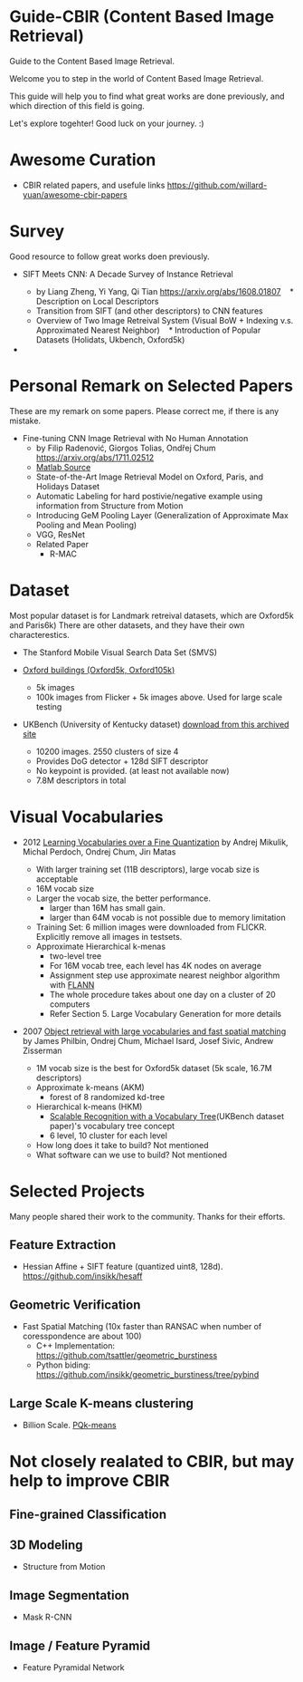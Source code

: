 # Guide-CBIR (Content Based Image Retrieval)
Guide to the Content Based Image Retrieval.

Welcome you to step in the world of Content Based Image Retrieval. 

This guide will help you to find what great works are done previously, and which direction of this field is going.

Let's explore togehter! Good luck on your journey. :)

# Awesome Curation

* CBIR related papers, and usefule links https://github.com/willard-yuan/awesome-cbir-papers

# Survey
Good resource to follow great works doen previously.

* SIFT Meets CNN: A Decade Survey of Instance Retrieval
    * by Liang Zheng, Yi Yang, Qi Tian https://arxiv.org/abs/1608.01807
    * Description on Local Descriptors
    * Transition from SIFT (and other descriptors) to CNN features
    * Overview of Two Image Retreival System (Visual BoW + Indexing v.s. Approximated Nearest Neighbor)
    * Introduction of Popular Datasets (Holidats, Ukbench, Oxford5k)
    
    
* 


# Personal Remark on Selected Papers
These are my remark on some papers. Please correct me, if there is any mistake.

* Fine-tuning CNN Image Retrieval with No Human Annotation
    * by Filip Radenović, Giorgos Tolias, Ondřej Chum https://arxiv.org/abs/1711.02512
    * [Matlab Source]()
    * State-of-the-Art Image Retrieval Model on Oxford, Paris, and Holidays Dataset
    * Automatic Labeling for hard postivie/negative example using information from Structure from Motion
    * Introducing GeM Pooling Layer (Generalization of Approximate Max Pooling and Mean Pooling)
    * VGG, ResNet    
    * Related Paper
        *  R-MAC



# Dataset
Most popular dataset is for Landmark retreival datasets, which are Oxford5k and Paris6k)
There are other datasets, and they have their own characterestics. 


* The Stanford Mobile Visual Search Data Set (SMVS)

* [Oxford buildings (Oxford5k, Oxford105k)](http://www.robots.ox.ac.uk/~vgg/data/oxbuildings/)
   * 5k images 
   * 100k images from Flicker + 5k images above. Used for large scale testing
   
* UKBench (University of Kentucky dataset) [download from this archived site](https://archive.org/details/ukbench)
   * 10200 images. 2550 clusters of size 4
   * Provides DoG detector + 128d SIFT descriptor
   * No keypoint is provided. (at least not available now)
   * 7.8M descriptors in total

# Visual Vocabularies

* 2012 [Learning Vocabularies over a Fine Quantization](http://cmp.felk.cvut.cz/~perdom1/papers/mikulik_ijcv12.pdf) by Andrej Mikulik, Michal Perdoch, Ondrej Chum, Jirı Matas
    * With larger training set (11B descriptors), large vocab size is acceptable
    * 16M vocab size
    * Larger the vocab size, the better performance. 
        * larger than 16M has small gain. 
        * larger than 64M vocab is not possible due to memory limitation
    * Training Set: 6 million images were downloaded from FLICKR. Explicitly remove all images in testsets.
    * Approximate Hierarchical k-menas
        * two-level tree
        * For 16M vocab tree, each level has 4K nodes on average
        * Assignment step use approximate nearest neighbor algorithm with [FLANN](https://github.com/mariusmuja/flann)
        * The whole procedure takes about one day on a cluster of 20 computers
        * Refer Section 5. Large Vocabulary Generation for more details 

* 2007 [Object retrieval with large vocabularies and fast spatial matching](http://ieeexplore.ieee.org/document/4270197/) by James Philbin, Ondrej Chum, Michael Isard, Josef Sivic, Andrew Zisserman
    * 1M vocab size is the best for Oxford5k dataset (5k scale, 16.7M descriptors)
    * Approximate k-means (AKM)
        * forest of 8 randomized kd-tree
    * Hierarchical k-means (HKM)
        * [Scalable Recognition with a Vocabulary Tree](http://www-inst.eecs.berkeley.edu/~cs294-6/fa06/papers/nister_stewenius_cvpr2006.pdf)(UKBench dataset paper)'s vocabulary tree concept
        * 6 level, 10 cluster for each level       
    * How long does it take to build? Not mentioned
    * What software can we use to build? Not mentioned

# Selected Projects

Many people shared their work to the community. Thanks for their efforts. 

## Feature Extraction

* Hessian Affine + SIFT feature (quantized uint8, 128d). https://github.com/insikk/hesaff

## Geometric Verification

* Fast Spatial Matching (10x faster than RANSAC when number of coresspondence are about 100)
   * C++ Implementation: https://github.com/tsattler/geometric_burstiness
   * Python biding: https://github.com/insikk/geometric_burstiness/tree/pybind
   
## Large Scale K-means clustering

* Billion Scale. [PQk-means](https://github.com/DwangoMediaVillage/pqkmeans)


# Not closely realated to CBIR, but may help to improve CBIR

## Fine-grained Classification

## 3D Modeling

* Structure from Motion

## Image Segmentation

* Mask R-CNN

## Image / Feature Pyramid

* Feature Pyramidal Network
